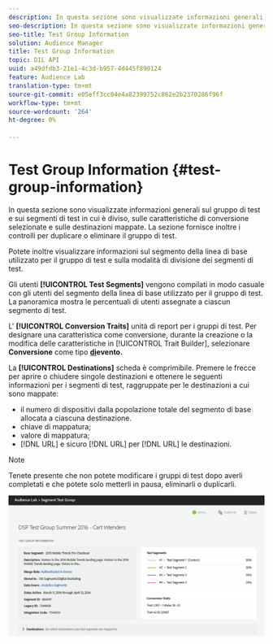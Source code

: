 ```yaml
---
description: In questa sezione sono visualizzate informazioni generali sul gruppo di test e sui segmenti di test in cui è diviso, sulle caratteristiche di conversione selezionate e sulle destinazioni mappate. La sezione fornisce inoltre i controlli per duplicare o eliminare il gruppo di test.
seo-description: In questa sezione sono visualizzate informazioni generali sul gruppo di test e sui segmenti di test in cui è diviso, sulle caratteristiche di conversione selezionate e sulle destinazioni mappate. La sezione fornisce inoltre i controlli per duplicare o eliminare il gruppo di test.
seo-title: Test Group Information
solution: Audience Manager
title: Test Group Information
topic: DIL API
uuid: a49dfdb3-21e1-4c3d-b957-4d445f890124
feature: Audience Lab
translation-type: tm+mt
source-git-commit: e05eff3cc04e4a82399752c862e2b2370286f96f
workflow-type: tm+mt
source-wordcount: '264'
ht-degree: 0%

---
```



# Test Group Information {#test-group-information}

In questa sezione sono visualizzate informazioni generali sul gruppo di test e sui segmenti di test in cui è diviso, sulle caratteristiche di conversione selezionate e sulle destinazioni mappate. La sezione fornisce inoltre i controlli per duplicare o eliminare il gruppo di test.

Potete inoltre visualizzare informazioni sul segmento della linea di base utilizzato per il gruppo di test e sulla modalità di divisione dei segmenti di test.

Gli utenti **[!UICONTROL Test Segments]** vengono compilati in modo casuale con gli utenti del segmento della linea di base utilizzato per il gruppo di test. La panoramica mostra le percentuali di utenti assegnate a ciascun segmento di test.

L&#39; **[!UICONTROL Conversion Traits]** unità di report per i gruppi di test. Per designare una caratteristica come conversione, durante la creazione o la modifica delle caratteristiche in [!UICONTROL Trait Builder], selezionare **Conversione** come tipo **[di](../../features/traits/create-onboarded-rule-based-traits.md)evento.**

La **[!UICONTROL Destinations]** scheda è comprimibile. Premere le frecce per aprire o chiudere singole destinazioni e ottenere le seguenti informazioni per i segmenti di test, raggruppate per le destinazioni a cui sono mappate:

* il numero di dispositivi dalla popolazione totale del segmento di base allocata a ciascuna destinazione.
* chiave di mappatura;
* valore di mappatura;
* [!DNL URL] e sicuro [!DNL URL] per [!DNL URL] le destinazioni.

>[!NOTE]
>
>Tenete presente che non potete modificare i gruppi di test dopo averli completati e che potete solo metterli in pausa, eliminarli o duplicarli.

![](assets/test-groups-information.PNG)